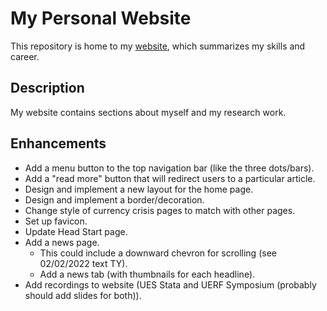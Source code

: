 # My Personal Website
This repository is home to my [website](daviddyu.com), which summarizes my skills and career.
## Description
My website contains sections about myself and my research work.
## Enhancements
- Add a menu button to the top navigation bar (like the three dots/bars).
- Add a "read more" button that will redirect users to a particular article.
- Design and implement a new layout for the home page.
- Design and implement a border/decoration.
- Change style of currency crisis pages to match with other pages.
- Set up favicon. 
- Update Head Start page.
- Add a news page.
  - This could include a downward chevron for scrolling (see 02/02/2022 text TY).
  - Add a news tab (with thumbnails for each headline).
- Add recordings to website (UES Stata and UERF Symposium (probably should add slides for both)).
